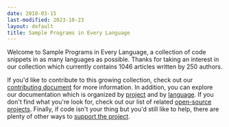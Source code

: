 ```yaml
---
date: 2018-03-15
last-modified: 2023-10-23
layout: default
title: Sample Programs in Every Language
---
```


Welcome to Sample Programs in Every Language, a collection of code snippets in as many languages as possible. Thanks for taking an interest in our collection which currently contains 1046 articles written by 250 authors.

If you'd like to contribute to this growing collection, check out our [contributing document](https://github.com/TheRenegadeCoder/sample-programs/blob/master/.github/CONTRIBUTING.md) for more information. In addition, you can explore our documentation which is organized by [project](/projects) and by [language](/languages). If you don't find what you're look for, check out our list of related [open-source projects](/related). Finally, if code isn't your thing but you'd still like to help, there are plenty of other ways to [support the project](https://therenegadecoder.com/updates/5-ways-you-can-support-the-renegade-coder/).